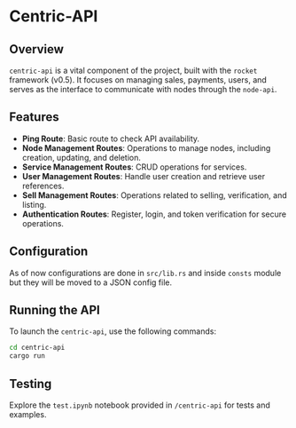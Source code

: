 # Centric-API

## Overview

`centric-api` is a vital component of the project, built with the `rocket` framework (v0.5). It focuses on managing sales, payments, users, and serves as the interface to communicate with nodes through the `node-api`.

## Features

- **Ping Route**: Basic route to check API availability.
- **Node Management Routes**: Operations to manage nodes, including creation, updating, and deletion.
- **Service Management Routes**: CRUD operations for services.
- **User Management Routes**: Handle user creation and retrieve user references.
- **Sell Management Routes**: Operations related to selling, verification, and listing.
- **Authentication Routes**: Register, login, and token verification for secure operations.

## Configuration

As of now configurations are done in `src/lib.rs` and inside `consts` module but they will be moved to a JSON config file.

## Running the API

To launch the `centric-api`, use the following commands:

```bash
cd centric-api
cargo run
```

## Testing

Explore the `test.ipynb` notebook provided in `/centric-api` for tests and examples.
